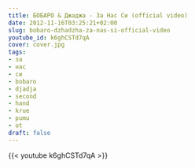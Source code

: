 ```yaml
---
title: БОБАРО & Джаджа - За Нас Си (official video)
date: 2012-11-16T03:25:21+02:00
slug: bobaro-dzhadzha-za-nas-si-official-video
youtube_id: k6ghCSTd7qA
cover: cover.jpg
tags:
- за
- нас
- си
- bobaro
- djadja
- second
- hand
- krue
- pumu
- ot
draft: false
---
```


{{< youtube k6ghCSTd7qA >}}
